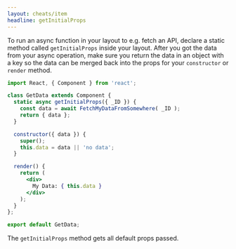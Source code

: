 ```yaml
---
layout: cheats/item
headline: getInitialProps
---
```


To run an async function in your layout to e.g. fetch an API, declare a static method called `getInitialProps` inside your layout.
After you got the data from your async operation, make sure you return the data in an object with a key so the data can be merged back into the props for your
`constructor` or `render` method.


```jsx
import React, { Component } from 'react';

class GetData extends Component {
  static async getInitialProps({ _ID }) {
    const data = await FetchMyDataFromSomewhere( _ID );
    return { data };
  }

  constructor({ data }) {
    super();
    this.data = data || 'no data';
  }

  render() {
    return (
      <div>
        My Data: { this.data }
      </div>
    );
  }
};

export default GetData;
```

The `getInitialProps` method gets all default props passed.
